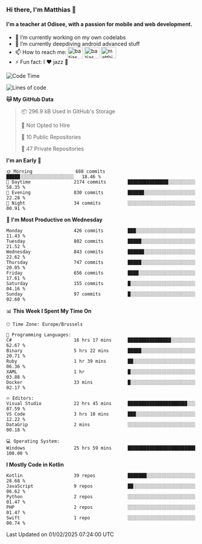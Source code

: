 ### Hi there, I'm Matthias 👋

#### I'm a teacher at Odisee, with a passion for mobile and web development.

- 🔭 I’m currently working on my own codelabs
- 🌱 I’m currently deepdiving android advanced stuff
- 📫 How to reach me: <a href="https://dev.to/batjas" target="_blank"><img align="center" src="https://raw.githubusercontent.com/rahuldkjain/github-profile-readme-generator/master/src/images/icons/Social/devto.svg" alt="batjas" height="30" width="40" /></a>
<a href="https://twitter.com/batjas" target="_blank"><img align="center" src="https://raw.githubusercontent.com/rahuldkjain/github-profile-readme-generator/master/src/images/icons/Social/twitter.svg" alt="batjas" height="30" width="40" /></a>
<a href="https://linkedin.com/in/matthiasdruwé" target="_blank"><img align="center" src="https://raw.githubusercontent.com/rahuldkjain/github-profile-readme-generator/master/src/images/icons/Social/linked-in-alt.svg" alt="matthiasdruwé" height="30" width="40" /></a>
- ⚡ Fun fact: I ❤ jazz 🎷


<!--START_SECTION:waka-->
![Code Time](http://img.shields.io/badge/Code%20Time-1%2C388%20hrs%2021%20mins-blue)

![Lines of code](https://img.shields.io/badge/From%20Hello%20World%20I%27ve%20Written-5.9%20million%20lines%20of%20code-blue)

**🐱 My GitHub Data** 

> 📦 296.9 kB Used in GitHub's Storage 
 > 
> 🚫 Not Opted to Hire
 > 
> 📜 10 Public Repositories 
 > 
> 🔑 47 Private Repositories 
 > 
**I'm an Early 🐤** 

```text
🌞 Morning                688 commits         █████░░░░░░░░░░░░░░░░░░░░   18.46 % 
🌆 Daytime                2174 commits        ███████████████░░░░░░░░░░   58.35 % 
🌃 Evening                830 commits         ██████░░░░░░░░░░░░░░░░░░░   22.28 % 
🌙 Night                  34 commits          ░░░░░░░░░░░░░░░░░░░░░░░░░   00.91 % 
```
📅 **I'm Most Productive on Wednesday** 

```text
Monday                   426 commits         ███░░░░░░░░░░░░░░░░░░░░░░   11.43 % 
Tuesday                  802 commits         █████░░░░░░░░░░░░░░░░░░░░   21.52 % 
Wednesday                843 commits         ██████░░░░░░░░░░░░░░░░░░░   22.62 % 
Thursday                 747 commits         █████░░░░░░░░░░░░░░░░░░░░   20.05 % 
Friday                   656 commits         ████░░░░░░░░░░░░░░░░░░░░░   17.61 % 
Saturday                 155 commits         █░░░░░░░░░░░░░░░░░░░░░░░░   04.16 % 
Sunday                   97 commits          █░░░░░░░░░░░░░░░░░░░░░░░░   02.60 % 
```


📊 **This Week I Spent My Time On** 

```text
🕑︎ Time Zone: Europe/Brussels

💬 Programming Languages: 
C#                       16 hrs 17 mins      ████████████████░░░░░░░░░   62.67 % 
Binary                   5 hrs 22 mins       █████░░░░░░░░░░░░░░░░░░░░   20.71 % 
Ruby                     1 hr 39 mins        ██░░░░░░░░░░░░░░░░░░░░░░░   06.36 % 
XAML                     1 hr                █░░░░░░░░░░░░░░░░░░░░░░░░   03.88 % 
Docker                   33 mins             █░░░░░░░░░░░░░░░░░░░░░░░░   02.17 % 

🔥 Editors: 
Visual Studio            22 hrs 45 mins      ██████████████████████░░░   87.59 % 
VS Code                  3 hrs 10 mins       ███░░░░░░░░░░░░░░░░░░░░░░   12.22 % 
DataGrip                 2 mins              ░░░░░░░░░░░░░░░░░░░░░░░░░   00.18 % 

💻 Operating System: 
Windows                  25 hrs 59 mins      █████████████████████████   100.00 % 
```

**I Mostly Code in Kotlin** 

```text
Kotlin                   39 repos            ███████░░░░░░░░░░░░░░░░░░   28.68 % 
JavaScript               9 repos             ██░░░░░░░░░░░░░░░░░░░░░░░   06.62 % 
Python                   2 repos             ░░░░░░░░░░░░░░░░░░░░░░░░░   01.47 % 
PHP                      2 repos             ░░░░░░░░░░░░░░░░░░░░░░░░░   01.47 % 
Swift                    1 repo              ░░░░░░░░░░░░░░░░░░░░░░░░░   00.74 % 
```




 Last Updated on 01/02/2025 07:24:00 UTC
<!--END_SECTION:waka-->
